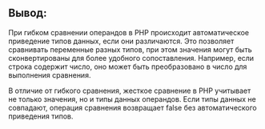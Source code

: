 ## Вывод:

При гибком сравнении операндов в PHP происходит автоматическое приведение типов данных, если они различаются. Это позволяет сравнивать переменные разных типов, при этом значения могут быть сконвертированы для более удобного сопоставления. Например, если строка содержит число, оно может быть преобразовано в число для выполнения сравнения.

В отличие от гибкого сравнения, жесткое сравнение в PHP учитывает не только значения, но и типы данных операндов. Если типы данных не совпадают, операция сравнения возвращает false без автоматического приведения типов.